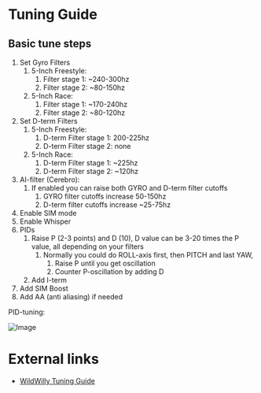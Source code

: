 # Tuning Guide

## Basic tune steps

1. Set Gyro Filters
    1. 5-Inch Freestyle:
        1. Filter stage 1: ~240-300hz
        1. Filter stage 2: ~80-150hz
    1. 5-Inch Race:
        1. Filter stage 1: ~170-240hz
        1. Filter stage 2: ~80-120hz  
1. Set D-term Filters
    1. 5-Inch Freestyle:
        1. D-term Filter stage 1: 200-225hz
        1. D-term Filter stage 2: none
    1. 5-Inch Race:
        1. D-term Filter stage 1: ~225hz
        1. D-term Filter stage 2: ~120hz
1. AI-filter (Cerebro):
    1. If enabled you can raise both GYRO and D-term filter cutoffs
        1. GYRO filter cutoffs increase 50-150hz
        1. D-term filter cutoffs increase ~25-75hz         
1. Enable SIM mode
1. Enable Whisper
1. PIDs
    1. Raise P (2-3 points) and D (10), D value can be 3-20 times the P value, all depending on your filters
        1. Normally you could do ROLL-axis first, then PITCH and last YAW,
            1. Raise P until you get oscillation
            1. Counter P-oscillation by adding D
    1. Add I-term
1. Add SIM Boost
1. Add AA (anti aliasing) if needed


PID-tuning:

![Image](https://github.com/fl1wiki-mrteel/FlightOneWiki/blob/main/IMG/PID_Compensation_Animated.gif)


# External links
- [WildWilly Tuning Guide](https://youtu.be/9N39QXw_T8I)


